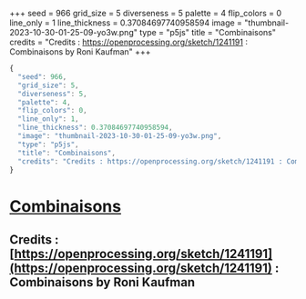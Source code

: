 +++
seed = 966
grid_size = 5
diverseness = 5
palette = 4
flip_colors = 0
line_only = 1
line_thickness = 0.37084697740958594
image = "thumbnail-2023-10-30-01-25-09-yo3w.png"
type = "p5js"
title = "Combinaisons"
credits = "Credits : https://openprocessing.org/sketch/1241191 : Combinaisons by Roni Kaufman"
+++




~~~javascript
{
  "seed": 966,
  "grid_size": 5,
  "diverseness": 5,
  "palette": 4,
  "flip_colors": 0,
  "line_only": 1,
  "line_thickness": 0.37084697740958594,
  "image": "thumbnail-2023-10-30-01-25-09-yo3w.png",
  "type": "p5js",
  "title": "Combinaisons",
  "credits": "Credits : https://openprocessing.org/sketch/1241191 : Combinaisons by Roni Kaufman"
}
~~~



# [Combinaisons](https://openprocessing.org/sketch/2065396)

## Credits : [https://openprocessing.org/sketch/1241191](https://openprocessing.org/sketch/1241191) : Combinaisons by Roni Kaufman 


